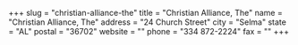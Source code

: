 +++
slug = "christian-alliance-the"
title = "Christian Alliance, The"
name = "Christian Alliance, The"
address = "24 Church Street"
city = "Selma"
state = "AL"
postal = "36702"
website = ""
phone = "334 872-2224"
fax = ""
+++
